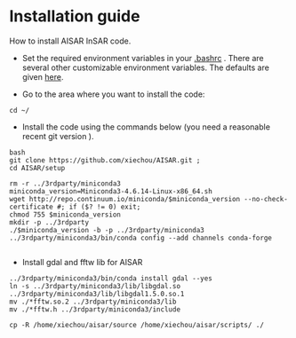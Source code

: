 # Installation guide
How to install AISAR InSAR code.

* Set the required environment variables in your [.bashrc](./bashrc_contents.md) 
. There are several other customizable environment variables. The defaults are given [here](./custom_variables.md). 

* Go to the area where you want to install the code:

```
cd ~/
```

* Install the code using the commands below (you need a reasonable recent git version ). 

```
bash
git clone https://github.com/xiechou/AISAR.git ;
cd AISAR/setup

rm -r ../3rdparty/miniconda3
miniconda_version=Miniconda3-4.6.14-Linux-x86_64.sh
wget http://repo.continuum.io/miniconda/$miniconda_version --no-check-certificate #; if ($? != 0) exit; 
chmod 755 $miniconda_version
mkdir -p ../3rdparty
./$miniconda_version -b -p ../3rdparty/miniconda3
../3rdparty/miniconda3/bin/conda config --add channels conda-forge


```

* Install gdal and fftw lib for AISAR
```
../3rdparty/miniconda3/bin/conda install gdal --yes
ln -s ../3rdparty/miniconda3/lib/libgdal.so ../3rdparty/miniconda3/lib/libgdal1.5.0.so.1
mv ./*fftw.so.2 ../3rdparty/miniconda3/lib
mv ./*fftw.h ../3rdparty/miniconda3/include

cp -R /home/xiechou/aisar/source /home/xiechou/aisar/scripts/ ./
```
